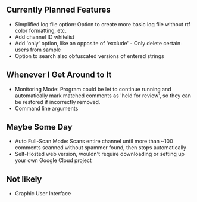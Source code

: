 
## Currently Planned Features
* Simplified log file option: Option to create more basic log file without rtf color formatting, etc.
* Add channel ID whitelist
* Add 'only' option, like an opposite of 'exclude' - Only delete certain users from sample
* Option to search also obfuscated versions of entered strings

## Whenever I Get Around to It
* Monitoring Mode: Program could be let to continue running and automatically mark matched comments as 'held for review', so they can be restored if incorrectly removed.
* Command line arguments

## Maybe Some Day
* Auto Full-Scan Mode: Scans entire channel until more than ~100 comments scanned without spammer found, then stops automatically
* Self-Hosted web version, wouldn't require downloading or setting up your own Google Cloud project

## Not likely
* Graphic User Interface


